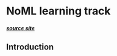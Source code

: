 # NoML learning track
##### [source site](https://weifoo.gitbooks.io/noml/content/)  

## Introduction
  
